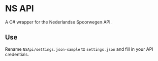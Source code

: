 # NS API

A C# wrapper for the Nederlandse Spoorwegen API.

## Use

Rename `NSApi/settings.json-sample` to `settings.json` and fill in your API credentials.
